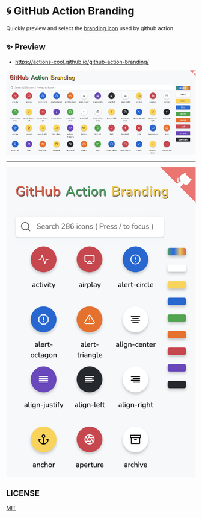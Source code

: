 # 🌀 GitHub Action Branding

Quickly preview and select the [branding icon](https://docs.github.com/en/actions/creating-actions/metadata-syntax-for-github-actions#branding) used by github action.

## ✨ Preview

- https://actions-cool.github.io/github-action-branding/

![](./1.png)

---

![](./2.png)

## LICENSE

[MIT](./LICENSE)

